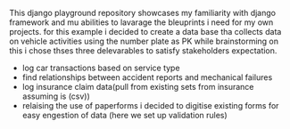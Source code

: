 This django playground repository showcases my familiarity with django framework
and mu abilities to lavarage the bleuprints i need for my own projects.
for this example i decided to create a data base tha collects data on vehicle activities using the number plate as PK
while brainstorming on this i chose thses three delevarables to satisfy stakeholders expectation.

* log car transactions based on service type
* find relationships between accident reports and mechanical failures
* log insurance claim data(pull from existing sets from insurance assuming is (csv))
* relaising the use of paperforms i decided to digitise existing forms for easy engestion of data (here we set up validation rules)